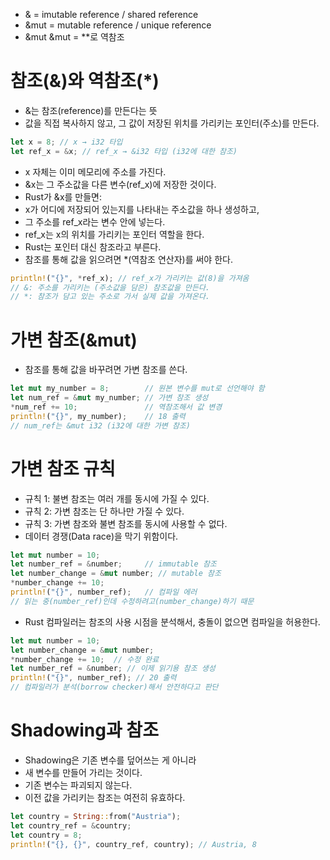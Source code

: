 - & = imutable reference / shared reference
- &mut = mutable reference / unique reference
- &mut &mut = **로 역참조
# 참조(&)와 역참조(*)
- &는 참조(reference)를 만든다는 뜻
- 값을 직접 복사하지 않고, 그 값이 저장된 위치를 가리키는 포인터(주소)를 만든다.
```rust
let x = 8; // x → i32 타입
let ref_x = &x; // ref_x → &i32 타입 (i32에 대한 참조)
```
- x 자체는 이미 메모리에 주소를 가진다.
- &x는 그 주소값을 다른 변수(ref_x)에 저장한 것이다.
- Rust가 &x를 만들면:
- x가 어디에 저장되어 있는지를 나타내는 주소값을 하나 생성하고,
- 그 주소를 ref_x라는 변수 안에 넣는다.
- ref_x는 x의 위치를 가리키는 포인터 역할을 한다.
- Rust는 포인터 대신 참조라고 부른다.
- 참조를 통해 값을 읽으려면 *(역참조 연산자)를 써야 한다.
```rust
println!("{}", *ref_x); // ref_x가 가리키는 값(8)을 가져옴
// &: 주소를 가리키는 (주소값을 담은) 참조값을 만든다.
// *: 참조가 담고 있는 주소로 가서 실제 값을 가져온다.
```
# 가변 참조(&mut)
- 참조를 통해 값을 바꾸려면 가변 참조를 쓴다.
```rust
let mut my_number = 8;        // 원본 변수를 mut로 선언해야 함
let num_ref = &mut my_number; // 가변 참조 생성
*num_ref += 10;               // 역참조해서 값 변경
println!("{}", my_number);    // 18 출력
// num_ref는 &mut i32 (i32에 대한 가변 참조)
```
# 가변 참조 규칙
- 규칙 1: 불변 참조는 여러 개를 동시에 가질 수 있다.
- 규칙 2: 가변 참조는 단 하나만 가질 수 있다.
- 규칙 3: 가변 참조와 불변 참조를 동시에 사용할 수 없다.
- 데이터 경쟁(Data race)을 막기 위함이다.
```rust
let mut number = 10;
let number_ref = &number;     // immutable 참조
let number_change = &mut number; // mutable 참조
*number_change += 10;
println!("{}", number_ref);   // 컴파일 에러
// 읽는 중(number_ref)인데 수정하려고(number_change)하기 때문
```
- Rust 컴파일러는 참조의 사용 시점을 분석해서, 충돌이 없으면 컴파일을 허용한다.
```rust
let mut number = 10;
let number_change = &mut number;
*number_change += 10;  // 수정 완료
let number_ref = &number; // 이제 읽기용 참조 생성
println!("{}", number_ref); // 20 출력
// 컴파일러가 분석(borrow checker)해서 안전하다고 판단
```
# Shadowing과 참조
- Shadowing은 기존 변수를 덮어쓰는 게 아니라
- 새 변수를 만들어 가리는 것이다.
- 기존 변수는 파괴되지 않는다.
- 이전 값을 가리키는 참조는 여전히 유효하다.
```rust
let country = String::from("Austria");
let country_ref = &country;
let country = 8;
println!("{}, {}", country_ref, country); // Austria, 8
```